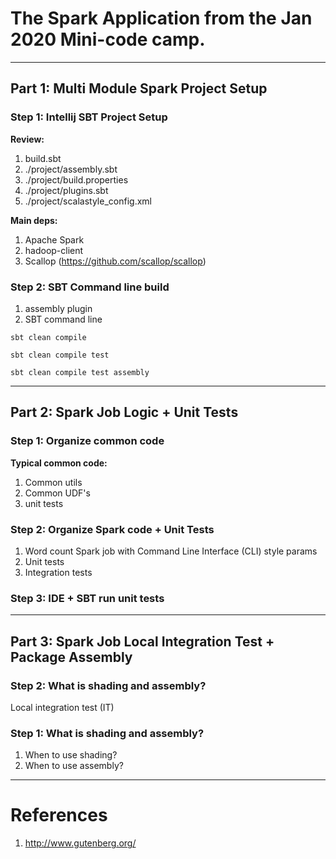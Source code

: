 # The Spark Application from the Jan 2020 Mini-code camp.
---

## Part 1: Multi Module Spark Project Setup

### Step 1:  Intellij SBT Project Setup
**Review:**
1.  build.sbt
2.  ./project/assembly.sbt
3.  ./project/build.properties
4.  ./project/plugins.sbt
5.  ./project/scalastyle_config.xml

**Main deps:**
1.  Apache Spark
2.  hadoop-client
3.  Scallop (https://github.com/scallop/scallop)
### Step 2:  SBT Command line build
1.  assembly plugin
2.  SBT command line

```shell script
sbt clean compile 

sbt clean compile test

sbt clean compile test assembly
```

---

## Part 2: Spark Job Logic + Unit Tests
### Step 1:  Organize common code
**Typical common code:**
1.  Common utils
2.  Common UDF's
3.  unit tests
### Step 2:  Organize Spark code + Unit Tests
1.  Word count Spark job with Command Line Interface (CLI) style params
2.  Unit tests
3.  Integration tests

### Step 3:  IDE + SBT run unit tests
---

## Part 3: Spark Job Local Integration Test + Package Assembly
### Step 2: What is shading and assembly?
Local integration test (IT)

### Step 1: What is shading and assembly?
1.  When to use shading?
2.  When to use assembly?

---

# References
1.  http://www.gutenberg.org/







